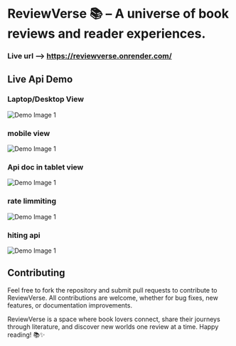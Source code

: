 # ReviewVerse 📚 – A universe of book reviews and reader experiences.

### Live url -->  https://reviewverse.onrender.com/

##

## Live Api Demo

### Laptop/Desktop View
![Demo Image 1](demoimages/mac.png)

### mobile view
![Demo Image 1](demoimages/phone.png)

### Api doc in tablet view
![Demo Image 1](demoimages/tab.png)


### rate limmiting
![Demo Image 1](demoimages/ratelimmiting.png)

### hiting api
![Demo Image 1](demoimages/phonedoc.png)

##  Contributing
Feel free to fork the repository and submit pull requests to contribute to ReviewVerse. All contributions are welcome, whether for bug fixes, new features, or documentation improvements.

ReviewVerse is a space where book lovers connect, share their journeys through literature, and discover new worlds one review at a time. Happy reading! 📚✨